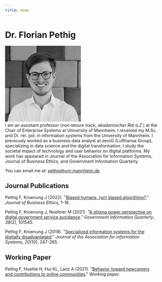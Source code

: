 ```yaml
---
title: Home
---
```


# Dr. Florian Pethig

<div class="flex-container">
<div class="flex-item-left">
<img src="avatar.jpeg" style="max-width:250px;" >
</div>
<div class="flex-item-right">
<span style="">
I am an assistant professor (non-tenure track, <i>akademischer Rat a.Z.</i>) at the Chair of Enterprise Systems at University of Mannheim. I received my M.Sc. and Dr. rer. pol. in information systems from the University of Mannheim. I previously worked as a business data analyst at zeroG (Lufthansa Group), specializing in data science and the digital transformation. I study the societal impact of technology and user behavior on digital platforms. My work has appeared in Journal of the Association for Information Systems, Journal of Business Ethics, and Government Information Quarterly.

You can email me at: <a href="mailto:pethig@uni-mannheim.de">pethig@uni-mannheim.de</a>
</span>
</div>
</div>

## Journal Publications

Pethig F, Kroenung J (2022). "[Biased humans, (un) biased algorithms?](https://link.springer.com/content/pdf/10.1007/s10551-022-05071-8.pdf)." _Journal of Business Ethics_, 1-16.

Pethig F, Kroenung J, Noeltner M (2021). "[A stigma power perspective on digital government service avoidance](https://www.sciencedirect.com/science/article/pii/S0740624X20303245)." _Government Information Quarterly_, *38*(2), 101545.

Pethig F, Kroenung J (2019). "[Specialized information systems for the digitally disadvantaged](https://aisel.aisnet.org/jais/vol20/iss10/5/)." _Journal of the Association for Information Systems_, *20*(10), 247-265.

## Working Paper

Pethig F, Hoehle H, Hui KL, Lanz A (2021). "[Behavior toward newcomers and contributions to online communities](https://deliverypdf.ssrn.com/delivery.php?ID=556009073006106088010123091070107078024081022041024036031089113103120094014071080024099002021039108007045068101002086088004126104036001013036116105031081016011118094041060084091072094005107120127027122102086102105097004119076113067029019125127082027068&EXT=pdf&INDEX=TRUE)." _Working paper_.

